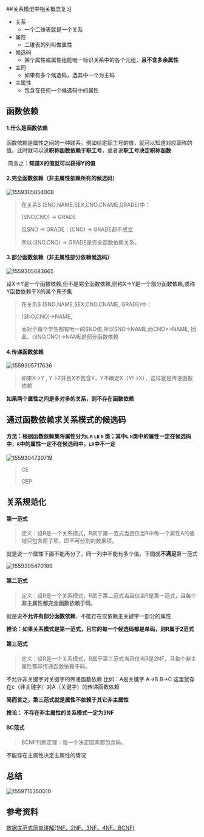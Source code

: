 ##关系模型中相关概念复习 

+ 关系
  + 一个二维表就是一个关系
+ 属性
  + 二维表的列叫做属性
+ 候选码
  + 某个属性或属性组能唯一标识关系中的各个元组，**且不含多余属性**
+ 主码
  + 如果有多个候选码，选其中一个为主码
+ 主属性
  + 包含在任何一个候选码中的属性

## 函数依赖

#### 1.什么是函数依赖

​	函数依赖是属性之间的一种联系。例如给定职工号的值，就可以知道对应职称的值。此时就可以说**职称函数依赖于职工号**，或者说**职工号决定职称函数**

​	简言之：**知道X的值就可以获得Y的值**

#### 2.完全函数依赖（非主属性依赖所有的候选码）

![1559305654008](C:\Users\TD21forever\AppData\Roaming\Typora\typora-user-images\1559305654008.png)

>在关系S (SNO,NAME,SEX,CNO,CNAME,GRADE)中：
>
>   (SNO,CNO) -> GRADE
>
>但SNO -> GRADE；(CNO) -> GRADE都不成立
>
>所以(SNO,CNO) -> GRADE是完全函数依赖关系。

#### 3.部分函数依赖（非主属性部分依赖候选码）

![1559305683665](C:\Users\TD21forever\AppData\Roaming\Typora\typora-user-images\1559305683665.png)

设X->Y是一个函数依赖,但不是完全函数依赖,则称X->Y是一个部分函数依赖,或称Y函数依赖于X的某个真子集

>在关系S (SNO,NAME,SEX,CNO,CNAME, GRADE)中：
>
>(SNO,CNO)->NAME,
>
>而对于每个学生都有唯一的SNO值,所以SNO->NAME,而CNO≠>NAME, 因此，(SNO,CNO)->NAME是部分函数依赖

#### 4.传递函数依赖

![1559305717636](C:\Users\TD21forever\AppData\Roaming\Typora\typora-user-images\1559305717636.png)

> 如果X->Y , Y->Z并且X不包含Y，Y不确定X（Y!->X），这样就是传递函数依赖



**如果两个属性之间是多对多的关系，则不存在函数依赖**



## 通过函数依赖求关系模式的候选码

#### 方法：根据函数依赖集将属性分为`L` `R` `LR` `N` 类；其中`L` `N`类中的属性一定在候选码中，`R`中的属性一定不在候选码中，`LR`中不一定

![1559304720719](C:\Users\TD21forever\AppData\Roaming\Typora\typora-user-images\1559304720719.png)

> CE
>
> CEP



## 关系规范化

#### 第一范式

>定义：设R是一个关系模式，R属于第一范式当且仅当R中每一个属性A的值域只包含原子项，即不可分割的数据项。

就是说一个属性下面不能再分了，同一列中不能有多个值，下图就**不满足**第一范式

![1559305470189](C:\Users\TD21forever\AppData\Roaming\Typora\typora-user-images\1559305470189.png)



#### 第二范式

> 定义：设R是一个关系模式，R属于第二范式当且仅当R是第一范式，且每个**非主属性都完全函数依赖于码**。

就是说**不允许有部分函数依赖**，不能存在仅依赖主关键字一部分的属性

**推论：如果关系模式是第一范式，且它的每一个候选码都是单码，则R属于2范式**



#### 第三范式

> 定义：设R是一个关系模式，R属于第三范式当且仅当R是2NF，且每个非主属性都非传递函数依赖于码。

不允许非关键字对关键字的传递函数依赖 
比如：A是关键字 A->B B->C 
这里就存在c（非关键字）对A（关键字）的传递函数依赖

**简而言之，第三范式就是属性不依赖于其它非主属性**

**推论： 不存在非主属性的关系模式一定为3NF**



#### BC范式

> BCNF判断定理：每一个决定因素都包含码。

不能存在主属性决定主属性的情况

## 总结

![1559715350010](C:\Users\TD21forever\AppData\Roaming\Typora\typora-user-images\1559715350010.png)





## 参考资料

[数据库范式简单讲解(1NF、2NF、3NF、4NF、BCNF)](<https://blog.csdn.net/SevenGirl2017/article/details/77678233>)